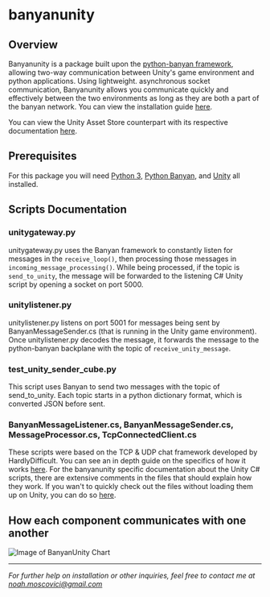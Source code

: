 # banyanunity

## Overview

Banyanunity is a package built upon the [python-banyan framework](https://mryslab.github.io/python_banyan/), allowing two-way communication between Unity's game environment and python applications. Using lightweight. asynchronous socket communication, Banyanunity allows you communicate quickly and effectively between the two environments as long as they are both a part of the banyan network. You can view the installation guide [here](https://github.com/NoahMoscovici/banyanunity/blob/master/Installation%20Guide.md).

You can view the Unity Asset Store counterpart with its respective documentation [here](https://assetstore.unity.com/packages/tools/integration/banyan-unity-124623).

## Prerequisites
For this package you will need [Python 3](https://www.python.org/downloads/release/python-354/), [Python Banyan](https://mryslab.github.io/python_banyan/install/), and [Unity](https://store.unity.com/) all installed.

## Scripts Documentation

### unitygateway.py
unitygateway.py uses the Banyan framework to constantly listen for messages in the `receive_loop()`, then processing those messages in `incoming_message_processing()`. While being processed, if the topic is `send_to_unity`, the message will be forwarded to the listening C# Unity script by opening a socket on port 5000. 

### unitylistener.py
unitylistener.py listens on port 5001 for messages being sent by BanyanMessageSender.cs (that is running in the Unity game environment). Once unitylistener.py decodes the message, it forwards the message to the python-banyan backplane with the topic of `receive_unity_message`.

### test_unity_sender_cube.py
This script uses Banyan to send two messages with the topic of send_to_unity. Each topic starts in a python dictionary format, which is converted JSON before sent.

### BanyanMessageListener.cs, BanyanMessageSender.cs, MessageProcessor.cs, TcpConnectedClient.cs
These scripts were based on the TCP & UDP chat framework developed by HardlyDifficult. You can see an in depth guide on the specifics of how it works [here](https://www.youtube.com/watch?v=MW91_l2dnnU&ab_channel=HardlyDifficult). For the banyanunity specific documentation about the Unity C# scripts, there are extensive comments in the files that should explain how they work. If you wan't to quickly check out the files without loading them up on Unity, you can do so [here](https://github.com/NoahMoscovici/banyanunity/tree/master/unity%20components).

## How each component communicates with one another
![Image of BanyanUnity Chart](https://github.com/NoahMoscovici/unitybanyan/blob/master/BanyanUnity.png)

---
*For further help on installation or other inquiries, feel free to contact me at noah.moscovici@gmail.com*
